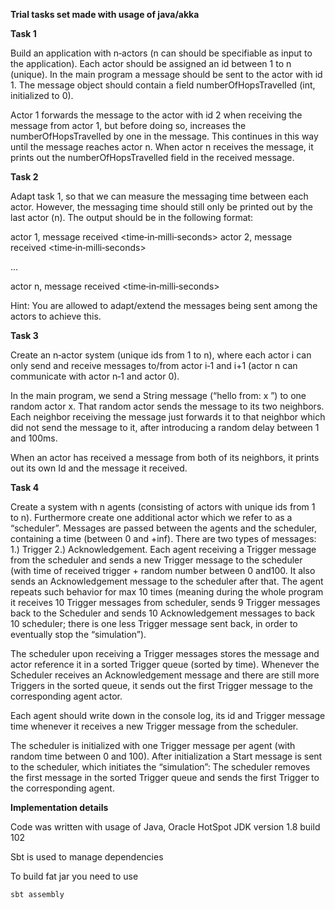 **Trial tasks set made with usage of java/akka**

**Task 1**

Build an application with n‐actors (n can should be specifiable as input to the application). Each actor should be assigned an id between 1 to n (unique). In the main program a message should be sent to the actor with id 1. The message object should contain a field numberOfHopsTravelled (int, initialized to 0).

Actor 1 forwards the message to the actor with id 2 when receiving the message from actor 1, but before doing so, increases the numberOfHopsTravelled by one in the message. This continues in this way until the message reaches actor n. When actor n receives the message, it prints out the numberOfHopsTravelled field in the received message.


**Task 2**

Adapt task 1, so that we can measure the messaging time between each actor. However, the messaging time should still only be printed out by the last actor (n). The output should be in the following format:

actor 1, message received <time‐in‐milli‐seconds> 
actor 2, message received <time‐in‐milli‐seconds> 

...

actor n, message received <time‐in‐milli‐seconds>

Hint: You are allowed to adapt/extend the messages being sent among the actors to achieve this.


**Task 3**

Create an n‐actor system (unique ids from 1 to n), where each actor i can only send and receive messages to/from actor i‐1 and i+1 (actor n can communicate with actor n‐1 and actor 0).

In the main program, we send a String message (“hello from: x ”) to one random actor x. That random actor sends the message to its two neighbors. Each neighbor receiving the message just forwards it to that neighbor which did not send the message to it, after introducing a random delay between 1 and 100ms.

When an actor has received a message from both of its neighbors, it prints out its own Id and the message it received.


**Task 4**

Create a system with n agents (consisting of actors with unique ids from 1 to n). Furthermore create one additional actor which we refer to as a “scheduler”. Messages are passed between the agents and the scheduler, containing a time (between 0 and +inf). There are two types of messages: 1.) Trigger 2.) Acknowledgement. Each agent receiving a Trigger message from the scheduler and sends a new Trigger message to the scheduler (with time of received trigger + random number between 0 and100. It also sends an Acknowledgement message to the scheduler after that. The agent repeats such behavior for max 10 times (meaning during the whole program it receives 10 Trigger messages from scheduler, sends 9 Trigger messages back to the Scheduler and sends 10 Acknowledgement messages to back 10 scheduler; there is one less Trigger message sent back, in order to eventually stop the “simulation”).

The scheduler upon receiving a Trigger messages stores the message and actor reference it in a sorted Trigger queue (sorted by time). Whenever the Scheduler receives an Acknowledgement message and there are still more Triggers in the sorted queue, it sends out the first Trigger message to the corresponding agent actor.

Each agent should write down in the console log, its id and Trigger message time whenever it receives a new Trigger message from the scheduler.

The scheduler is initialized with one Trigger message per agent (with random time between 0 and 100). After initialization a Start message is sent to the scheduler, which initiates the “simulation”: The scheduler removes the first message in the sorted Trigger queue and sends the first Trigger to the corresponding agent.



**Implementation details**

Code was written with usage of Java, Oracle HotSpot JDK version 1.8 build 102

Sbt is used to manage dependencies

To build fat jar you need to use

```
sbt assembly
```

 